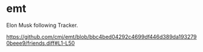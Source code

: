 # emt
Elon Musk following Tracker.

https://github.com/cmj/emt/blob/bbc4bed04292c4699df446d389da1932790beee9/friends.diff#L1-L50
